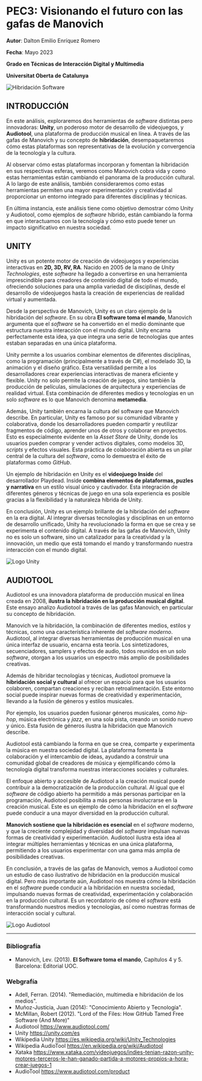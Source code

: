 # PEC3: Visionando el futuro con las gafas de Manovich 


**Autor**:  Dalton Emilio Enríquez Romero 


**Fecha**:  Mayo 2023


**Grado en Técnicas de Interacción Digital y Multimedia**


**Universitat Oberta  de Catalunya**



![Hibridación Software](https://user-images.githubusercontent.com/132956848/238494230-b3a3ae06-5406-469c-9221-a538b7100c08.png )







## INTRODUCCIÓN



En este análisis, exploraremos dos herramientas de *software* distintas pero innovadoras: **Unity**, un poderoso motor de desarrollo de videojuegos, y **Audiotool**, una plataforma de producción musical en línea. A través de las gafas de Manovich y su concepto de **hibridación**, desempaquetaremos cómo estas plataformas son representativas de la evolución y convergencia de la tecnología y la cultura.

Al observar cómo estas plataformas incorporan y fomentan la hibridación en sus respectivas esferas, veremos como Manovich cobra vida y como estas herramientas están cambiando el panorama de la producción cultural. A lo largo de este análisis, también consideraremos como estas herramientas permiten una mayor experimentación y creatividad al proporcionar un entorno integrado para diferentes disciplinas y técnicas.

En última instancia, este análisis tiene como objetivo demostrar cómo Unity y Audiotool, como ejemplos de *software* híbrido, están cambiando la forma en que interactuamos con la tecnología y cómo esto puede tener un impacto significativo en nuestra sociedad.


## UNITY


Unity es un potente motor de creación de videojuegos y experiencias interactivas en **2D, 3D, RV, RA**. Nacido en 2005 de la mano de *Unity Technologies*, este *software* ha llegado a convertirse en una herramienta imprescindible para creadores de contenido digital de todo el mundo, ofreciendo soluciones para una amplia variedad de disciplinas, desde el desarrollo de videojuegos hasta la creación de experiencias de realidad virtual y aumentada.

Desde la perspectiva de Manovich, Unity es un claro ejemplo de la hibridación del *software*. En su obra **El software toma el mando**, Manovich argumenta que el *software* se ha convertido en el medio dominante que estructura nuestra interacción con el mundo digital. Unity encarna perfectamente esta idea, ya que integra una serie de tecnologías que antes estaban separadas en una única plataforma.

Unity permite a los usuarios combinar elementos de diferentes disciplinas, como la programación (principalmente a través de C#), el modelado 3D, la animación y el diseño gráfico. Esta versatilidad permite a los desarrolladores crear experiencias interactivas de manera eficiente y flexible. Unity no solo permite la creación de juegos, sino también la producción de películas, simulaciones de arquitectura y experiencias de realidad virtual. Esta combinación de diferentes medios y tecnologías en un solo *software* es lo que Manovich denomina **metamedia**.

Además, Unity también encarna la cultura del software que Manovich describe. En particular, Unity es famoso por su comunidad vibrante y colaborativa, donde los desarrolladores pueden compartir y reutilizar fragmentos de código, aprender unos de otros y colaborar en proyectos. Esto es especialmente evidente en la *Asset Store* de Unity, donde los usuarios pueden comprar y vender activos digitales, como modelos 3D, *scripts* y efectos visuales. Esta práctica de colaboración abierta es un pilar central de la cultura del *software*, como lo demuestra el éxito de plataformas como *GitHub*.

Un ejemplo de hibridación en Unity es el **videojuego Inside** del desarrollador Playdead. Inside **combina elementos de plataformas, puzles y narrativa** en un estilo visual único y cautivador. Esta integración de diferentes géneros y técnicas de juego en una sola experiencia es posible gracias a la flexibilidad y la naturaleza híbrida de Unity.

En conclusión, Unity es un ejemplo brillante de la hibridación del *software* en la era digital. Al integrar diversas tecnologías y disciplinas en un entorno de desarrollo unificado, Unity ha revolucionado la forma en que se crea y se experimenta el contenido digital. A través de las gafas de Manovich, Unity no es solo un software, sino un catalizador para la creatividad y la innovación, un medio que está tomando el mando y transformando nuestra interacción con el mundo digital.

![Logo Unity](https://user-images.githubusercontent.com/132956848/238501025-3b5259a9-ba53-44cc-834f-f5d9c44c6be0.png)




## AUDIOTOOL


Audiotool es una innovadora plataforma de producción musical en línea creada en 2008, **ilustra la hibridación en la producción musical digital**. Este ensayo analizo Audiotool a través de las gafas Manovich, en particular su concepto de hibridación.

Manovich ve la hibridación, la combinación de diferentes medios, estilos y técnicas, como una característica inherente del *software moderno*. Audiotool, al integrar diversas herramientas de producción musical en una única interfaz de usuario, encarna esta teoría. Los sintetizadores, secuenciadores, samplers y efectos de audio, todos reunidos en un solo *software*, otorgan a los usuarios un espectro más amplio de posibilidades creativas.

Además de hibridar tecnologías y técnicas, Audiotool promueve la **hibridación social y cultural** al ofrecer un espacio para que los usuarios colaboren, compartan creaciones y reciban retroalimentación. Este entorno social puede inspirar nuevas formas de creatividad y experimentación, llevando a la fusión de géneros y estilos musicales.

Por ejemplo, los usuarios pueden fusionar géneros musicales, como *hip-hop*, música electrónica y *jazz*, en una sola pista, creando un sonido nuevo y único. Esta fusión de géneros ilustra la hibridación que Manovich describe.

Audiotool está cambiando la forma en que se crea, comparte y experimenta la música en nuestra sociedad digital. La plataforma fomenta la colaboración y el intercambio de ideas, ayudando a construir una comunidad global de creadores de música y ejemplificando cómo la tecnología digital transforma nuestras interacciones sociales y culturales.

El enfoque abierto y accesible de Audiotool a la creación musical puede contribuir a la democratización de la producción cultural. Al igual que el *software* de código abierto ha permitido a más personas participar en la programación, Audiotool posibilita a más personas involucrarse en la creación musical. Este es un ejemplo de cómo la hibridación en el *software* puede conducir a una mayor diversidad en la producción cultural.

**Manovich sostiene que la hibridación es esencial** en el *software* moderno, y que la creciente complejidad y diversidad del *software* impulsan nuevas formas de creatividad y experimentación. Audiotool ilustra esta idea al integrar múltiples herramientas y técnicas en una única plataforma, permitiendo a los usuarios experimentar con una gama más amplia de posibilidades creativas.

En conclusión, a través de las gafas de Manovich, vemos a Audiotool como un estudio de caso ilustrativo de hibridación en la producción musical digital. Pero más importante aún, Audiotool nos muestra cómo la hibridación en el *software* puede conducir a la hibridación en nuestra sociedad, impulsando nuevas formas de creatividad, experimentación y colaboración en la producción cultural. Es un recordatorio de cómo el *software* está transformando nuestros medios y tecnologías, así como nuestras formas de interacción social y cultural.


![Logo Audiotool](https://user-images.githubusercontent.com/132956848/238490246-e10d2318-8921-4a69-9879-6be07ef150f2.png)


---




### Bibliografía

* Manovich, Lev. (2013). **El Software toma el mando**, Capítulos 4 y 5.  Barcelona: Editorial UOC. 


### Webgrafía

* Adell, Ferran. (2014). "Remediación, multimedia e hibridación de los medios". 
* Muñoz-Justicia, Juan (2014): "Conocimiento Abierto y Tecnología".
* McMillan, Robert (2012). "Lord of the Files: How GitHub Tamed Free Software (And More)"
* Audiotool https://www.audiotool.com/
* Unity https://unity.com/es
* Wikipedia Unity https://es.wikipedia.org/wiki/Unity_Technologies
* Wikipedia AudioTool https://en.wikipedia.org/wiki/Audiotool
* Xataka https://www.xataka.com/videojuegos/indies-tenian-razon-unity-motores-terceros-le-han-ganado-partida-a-motores-propios-a-hora-crear-juegos-1
* AudioTool https://www.audiotool.com/product
